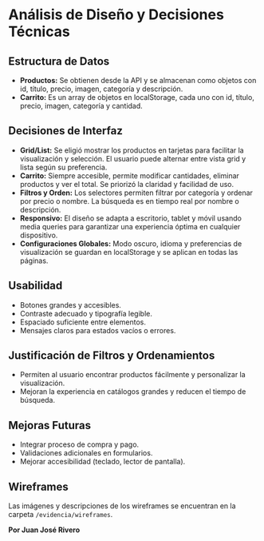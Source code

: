# Análisis de Diseño y Decisiones Técnicas

## Estructura de Datos
- **Productos:** Se obtienen desde la API y se almacenan como objetos con id, título, precio, imagen, categoría y descripción.
- **Carrito:** Es un array de objetos en localStorage, cada uno con id, título, precio, imagen, categoría y cantidad.

## Decisiones de Interfaz
- **Grid/List:** Se eligió mostrar los productos en tarjetas para facilitar la visualización y selección. El usuario puede alternar entre vista grid y lista según su preferencia.
- **Carrito:** Siempre accesible, permite modificar cantidades, eliminar productos y ver el total. Se priorizó la claridad y facilidad de uso.
- **Filtros y Orden:** Los selectores permiten filtrar por categoría y ordenar por precio o nombre. La búsqueda es en tiempo real por nombre o descripción.
- **Responsivo:** El diseño se adapta a escritorio, tablet y móvil usando media queries para garantizar una experiencia óptima en cualquier dispositivo.
- **Configuraciones Globales:** Modo oscuro, idioma y preferencias de visualización se guardan en localStorage y se aplican en todas las páginas.

## Usabilidad
- Botones grandes y accesibles.
- Contraste adecuado y tipografía legible.
- Espaciado suficiente entre elementos.
- Mensajes claros para estados vacíos o errores.

## Justificación de Filtros y Ordenamientos
- Permiten al usuario encontrar productos fácilmente y personalizar la visualización.
- Mejoran la experiencia en catálogos grandes y reducen el tiempo de búsqueda.

## Mejoras Futuras
- Integrar proceso de compra y pago.
- Validaciones adicionales en formularios.
- Mejorar accesibilidad (teclado, lector de pantalla).


## Wireframes
Las imágenes y descripciones de los wireframes se encuentran en la carpeta `/evidencia/wireframes`.

**Por Juan José Rivero**